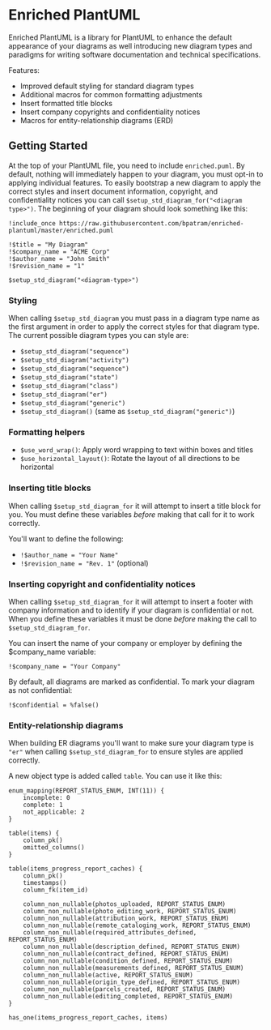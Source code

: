 # Enriched PlantUML

Enriched PlantUML is a library for PlantUML to enhance the default appearance of your diagrams as well introducing new diagram types and paradigms for writing software documentation and technical specifications.

Features:

-   Improved default styling for standard diagram types
-   Additional macros for common formatting adjustments
-   Insert formatted title blocks
-   Insert company copyrights and confidentiality notices
-   Macros for entity-relationship diagrams (ERD)

## Getting Started

At the top of your PlantUML file, you need to include `enriched.puml`. By default, nothing will immediately happen to your diagram, you must opt-in to applying individual features. To easily bootstrap a new diagram to apply the correct styles and insert document information, copyright, and confidentiality notices you can call `$setup_std_diagram_for("<diagram type>")`. The beginning of your diagram should look something like this:

```puml
!include_once https://raw.githubusercontent.com/bpatram/enriched-plantuml/master/enriched.puml

!$title = "My Diagram"
!$company_name = "ACME Corp"
!$author_name = "John Smith"
!$revision_name = "1"

$setup_std_diagram("<diagram-type>")
```

### Styling

When calling `$setup_std_diagram` you must pass in a diagram type name as the first argument in order to apply the correct styles for that diagram type. The current possible diagram types you can style are:

-   `$setup_std_diagram("sequence")`
-   `$setup_std_diagram("activity")`
-   `$setup_std_diagram("sequence")`
-   `$setup_std_diagram("state")`
-   `$setup_std_diagram("class")`
-   `$setup_std_diagram("er")`
-   `$setup_std_diagram("generic")`
-   `$setup_std_diagram()` (same as `$setup_std_diagram("generic")`)

### Formatting helpers

-   `$use_word_wrap()`: Apply word wrapping to text within boxes and titles
-   `$use_horizontal_layout()`: Rotate the layout of all directions to be horizontal

### Inserting title blocks

When calling `$setup_std_diagram_for` it will attempt to insert a title block for you. You must define these variables _before_ making that call for it to work correctly.

You'll want to define the following:

-   `!$author_name = "Your Name"`
-   `!$revision_name = "Rev. 1"` (optional)

### Inserting copyright and confidentiality notices

When calling `$setup_std_diagram_for` it will attempt to insert a footer with company information and to identify if your diagram is confidential or not. When you define these variables it must be done _before_ making the call to `$setup_std_diagram_for`.

You can insert the name of your company or employer by defining the $company_name variable:

```puml
!$company_name = "Your Company"
```

By default, all diagrams are marked as confidential. To mark your diagram as not confidential:

```puml
!$confidential = %false()
```

### Entity-relationship diagrams

When building ER diagrams you'll want to make sure your diagram type is `"er"` when calling `$setup_std_diagram_for` to ensure styles are applied correctly.

A new object type is added called `table`. You can use it like this:

```puml
enum_mapping(REPORT_STATUS_ENUM, INT(11)) {
    incomplete: 0
    complete: 1
    not_applicable: 2
}

table(items) {
    column_pk()
    omitted_columns()
}

table(items_progress_report_caches) {
    column_pk()
    timestamps()
    column_fk(item_id)

    column_non_nullable(photos_uploaded, REPORT_STATUS_ENUM)
    column_non_nullable(photo_editing_work, REPORT_STATUS_ENUM)
    column_non_nullable(attribution_work, REPORT_STATUS_ENUM)
    column_non_nullable(remote_cataloging_work, REPORT_STATUS_ENUM)
    column_non_nullable(required_attributes_defined, REPORT_STATUS_ENUM)
    column_non_nullable(description_defined, REPORT_STATUS_ENUM)
    column_non_nullable(contract_defined, REPORT_STATUS_ENUM)
    column_non_nullable(condition_defined, REPORT_STATUS_ENUM)
    column_non_nullable(measurements_defined, REPORT_STATUS_ENUM)
    column_non_nullable(active, REPORT_STATUS_ENUM)
    column_non_nullable(origin_type_defined, REPORT_STATUS_ENUM)
    column_non_nullable(parcels_created, REPORT_STATUS_ENUM)
    column_non_nullable(editing_completed, REPORT_STATUS_ENUM)
}

has_one(items_progress_report_caches, items)
```
